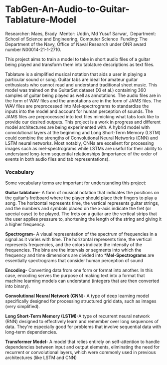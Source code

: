# TabGen-An-Audio-to-Guitar-Tablature-Model

Researcher: Maes, Brady ​
Mentor: Uddin, Md Yusuf Sarwar, ​
Department: School of Science and Engineering, Computer Science ​
Funding: The Department of the Navy, Office of Naval Research under ONR award number N00014-21-1-2710. ​

This project aims to train a model to take in short audio files of a guitar being played and transform them into tablature descriptions as text files. 

Tablature is a simplified musical notation that aids a user in playing a particular sound or song. Guitar tabs are ideal for amateur guitar enthusiasts who cannot read and understand traditional sheet music. This model was trained on the GuitarSet dataset (Xi et al.) containing 360 samples of guitar being played as well as annotations. The audio files are in the form of WAV files and the annotations are in the form of JAMS files. The WAV files are preprocessed into Mel-spectrograms to standardize the inputs into the model and account for human perception of sounds. The JAMS files are preprocessed into text files mimicking what tabs look like to provide our desired outputs. This project is a work in progress and different model architectures are being experimented with. A hybrid model with convolutional layers at the beginning and Long Short-Term Memory (LSTM) could combine the strengths of Convolutional Neural Networks (CNN) and LSTM neural networks. Most notably, CNNs are excellent for processing images such as mel-spectrograms while LSTMs are useful for their ability to understand long-term sequential relationships (importance of the order of events in both audio files and tab representations).​


<h3>Vocabulary</h3>

Some vocabulary terms are important for understanding this project:​

**Guitar tablature**- A form of musical notation that indicates the positions on the guitar's fretboard where the player should place their fingers to play a song. The horizontal represents time, the vertical represents guitar strings, and the numbers and symbols placed on the x-axis indicate the fret (or special case) to be played. The frets on a guitar are the vertical strips that the user applies pressure to, shortening the length of the string and giving it a higher frequency. ​

**Spectrogram**- A visual representation of the spectrum of frequencies in a signal as it varies with time.  The horizontal represents time, the vertical represents frequencies, and the colors indicate the intensity of the frequencies. The  bins are the intervals or segments into which the frequency and time dimensions are divided into
      ***Mel-Spectrograms** are essentially spectrograms that consider human perception of sound​

**Encoding**- Converting data from one form or format into another. In this case, encoding serves the purpose of making text into a format that machine learning models can understand (integers that are then converted into binary).​

**Convolutional Neural Network (CNN**)- A  type of deep learning model specifically designed for processing structured grid data, such as images (very simplified).  ​

**Long Short-Term Memory (LSTM)**-A type of recurrent neural network (RNN)  designed to effectively learn and remember over long sequences of data. They're especially good for problems that involve sequential data with long-term dependencies. ​

**Transformer Model**- A model that relies entirely on self-attention to handle dependencies between input and output elements, eliminating the need for recurrent or convolutional layers, which were commonly used in previous architectures (like LSTM and CNN)

​

